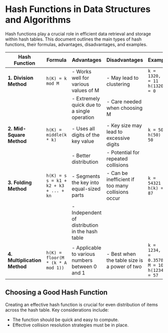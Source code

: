 # Hash Functions in Data Structures and Algorithms

Hash functions play a crucial role in efficient data retrieval and storage within hash tables. This document outlines the main types of hash functions, their formulas, advantages, disadvantages, and examples.

| **Hash Function**      | **Formula**                                           | **Advantages**                                             | **Disadvantages**                                       | **Example**                               |
|------------------------|-------------------------------------------------------|-----------------------------------------------------------|--------------------------------------------------------|-------------------------------------------|
| **1. Division Method** | `h(K) = k mod M`                                     | - Works well for various values of M                      | - May lead to clustering                               | `k = 1320, M = 11` <br> `h(1320) = 0`    |
|                        |                                                       | - Extremely quick due to a single operation               | - Care needed when choosing M                          |                                           |
| **2. Mid-Square Method** | `h(K) = middle(k * k)`                             | - Uses all digits of the key value                        | - Key size may lead to excessive digits                | `k = 50` <br> `h(50) = 50`                |
|                        |                                                       | - Better distribution                                      | - Potential for repeated collisions                     |                                           |
| **3. Folding Method**  | `h(K) = s` <br> `s = k1 + k2 + k3 + ... + kn`      | - Segments the key into equal-sized parts                 | - Can be inefficient if too many collisions occur      | `k = 54321` <br> `h(k) = 87`             |
|                        |                                                       | - Independent of distribution in the hash table           |                                                        |                                           |
| **4. Multiplication Method** | `h(K) = floor(M * (k * A mod 1))`              | - Applicable to various numbers between 0 and 1          | - Best when the table size is a power of two          | `k = 1234, A = 0.35784, M = 100` <br> `h(1234) = 57` |

## Choosing a Good Hash Function

Creating an effective hash function is crucial for even distribution of items across the hash table. Key considerations include:
- The function should be quick and easy to compute.
- Effective collision resolution strategies must be in place.
